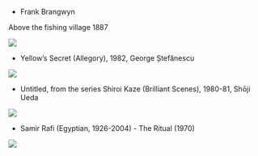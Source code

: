 * Frank Brangwyn

Above the fishing village 1887

<img src="https://64.media.tumblr.com/fa081abb90ff547320ab2ae69ca1ed99/722e316b9fe2d7f0-8d/s640x960/90e4e7e224b2cf33b579badc0dc8306dff39536b.jpg">

* Yellow’s Secret (Allegory), 1982, George Ștefănescu
<img src="https://64.media.tumblr.com/98508a849d128209b637a77acec914ca/821f353137600674-c4/s640x960/c2caf29ea12dcd7a4cac2b119fc9ae2688fd0cbc.jpg">

* Untitled, from the series Shiroi Kaze (Brilliant Scenes), 1980-81, Shōji Ueda
<img src="https://64.media.tumblr.com/0539e0e718c6f0389a993ed842e13f15/tumblr_o1h1wy3Gen1rppeeoo1_1280.jpg">

* Samir Rafi (Egyptian, 1926-2004) - The Ritual (1970)
<img src="https://64.media.tumblr.com/a6611efade532b11e209c41445aaead1/6f0dd64992023e8b-4f/s1280x1920/afb94cbb5229f2b6ba184647f9afbd562377494e.jpg">



